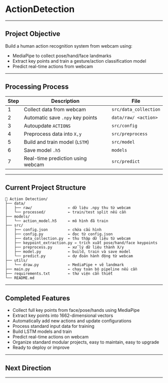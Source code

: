 # ActionDetection
  
---  
## Project Objective
Build a human action recognition system from webcam using:
- MediaPipe to collect pose/hand/face landmarks
- Extract key points and train a gesture/action classification model
- Predict real-time actions from webcam
---
## Processing Process

| Step | Description                       | File                  |
|------|-----------------------------------|-----------------------|
| 1    | Collect data from webcam          | `src/data_collection` |
| 2    | Automatic save `.npy` key points  | `data/raw/ <action>`  |
| 3    | Autoupdate `ACTIONS`              | `src/config`          |
| 4    | Preprocess data into `X,y`        | `src/preprocess`      |
| 5    | Build and train model (`LSTM`)    | `src/model`           |
| 6    | Save model `.h5`                  | `models`              |
| 7    | Real-time prediction using webcam | `src/predict`         |

---
## Current Project Structure
```  
📁 Action Detection/
├── data/  
│   ├── raw/                ← dữ liệu .npy thu từ webcam  
│   └── processed/          ← train/test split nếu cần  
├── models/  
│   └── action_model.h5     ← mô hình đã train  
├── src/  
│   ├── config.json         ← chứa cấu hình  
│   ├── config.py           ← đọc từ config.json  
│   ├── data_collection.py  ← thu thập dữ liệu từ webcam  
│   ├── keypoint_extraction.py ← trích xuất pose/hand/face keypoints  
│   ├── preprocess.py       ← xử lý dữ liệu thành X/y  
│   ├── model.py            ← build, train và save model  
│   └── predict.py          ← dự đoán hành động từ webcam  
├── utils/  
│   └── draw.py             ← MediaPipe + vẽ landmark  
├── main.py                 ← chạy toàn bộ pipeline nếu cần  
├── requirements.txt        ← thư viện cần thiết  
└── README.md  
```
---
## Completed Features
- Collect full key points from face/pose/hands using MediaPipe
- Extract key points into 1662-dimensional vectors
- Automatically add new actions and update configurations
- Process standard input data for training
- Build LSTM models and train
- Predict real-time actions on webcam
- Organize standard modular projects, easy to maintain, easy to upgrade
- Ready to deploy or improve
---
## Next Direction

---